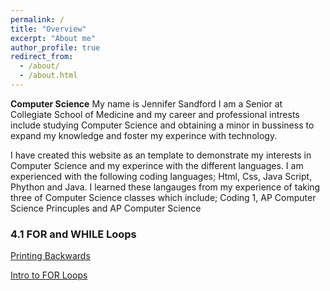 ```yaml
---
permalink: /
title: "Overview"
excerpt: "About me"
author_profile: true
redirect_from: 
  - /about/
  - /about.html
---
```


<b>Computer Science</b> My name is Jennifer Sandford  I am a Senior at Collegiate School of Medicine and my career and professional intrests include studying Computer Science and obtaining a minor in bussiness to expand my knowledge and foster my experince with technology.

  I have created this website as an template to demonstrate my interests in Computer Science and my experince with the different languages. I am experienced with the following coding languages; Html, Css, Java Script, Phython and Java. I learned these langauges from my experience of taking three of Computer Science classes which include; Coding 1, AP Computer Science Princuples and AP Computer Science
 

<h3> 4.1 FOR and WHILE Loops</h3>


[Printing Backwards](https://repl.it/@jennifer235/LegalHandsomeDimensions)


[Intro to FOR Loops ](https://repl.it/@jennifer235/WheatRoyalMiddleware)



